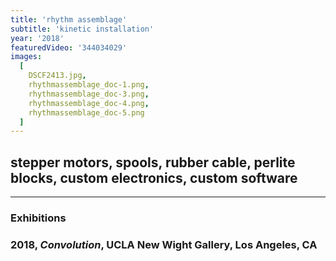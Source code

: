 ```yaml
---
title: 'rhythm assemblage'
subtitle: 'kinetic installation'
year: '2018'
featuredVideo: '344034029'
images:
  [
    DSCF2413.jpg,
    rhythmassemblage_doc-1.png,
    rhythmassemblage_doc-3.png,
    rhythmassemblage_doc-4.png,
    rhythmassemblage_doc-5.png
  ]
---
```


## stepper motors, spools, rubber cable, perlite blocks, custom electronics, custom software

---

### **Exhibitions**

### 2018, _Convolution_, UCLA New Wight Gallery, Los Angeles, CA
